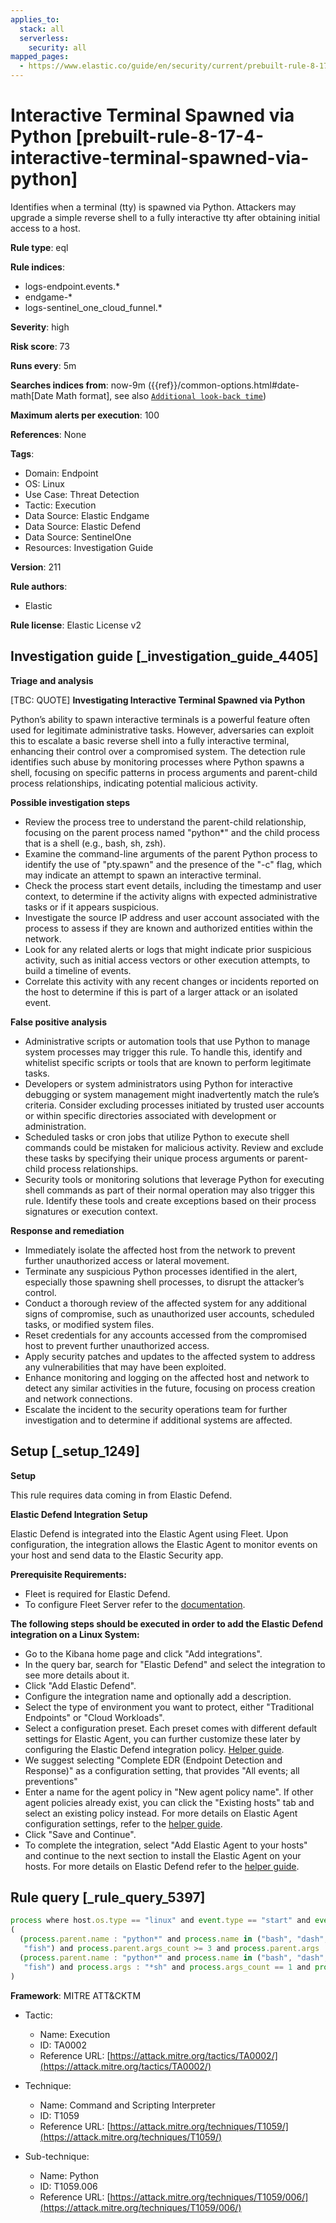```yaml
---
applies_to:
  stack: all
  serverless:
    security: all
mapped_pages:
  - https://www.elastic.co/guide/en/security/current/prebuilt-rule-8-17-4-interactive-terminal-spawned-via-python.html
---
```


# Interactive Terminal Spawned via Python [prebuilt-rule-8-17-4-interactive-terminal-spawned-via-python]

Identifies when a terminal (tty) is spawned via Python. Attackers may upgrade a simple reverse shell to a fully interactive tty after obtaining initial access to a host.

**Rule type**: eql

**Rule indices**:

* logs-endpoint.events.*
* endgame-*
* logs-sentinel_one_cloud_funnel.*

**Severity**: high

**Risk score**: 73

**Runs every**: 5m

**Searches indices from**: now-9m ({{ref}}/common-options.html#date-math[Date Math format], see also [`Additional look-back time`](docs-content://solutions/security/detect-and-alert/create-detection-rule.md#rule-schedule))

**Maximum alerts per execution**: 100

**References**: None

**Tags**:

* Domain: Endpoint
* OS: Linux
* Use Case: Threat Detection
* Tactic: Execution
* Data Source: Elastic Endgame
* Data Source: Elastic Defend
* Data Source: SentinelOne
* Resources: Investigation Guide

**Version**: 211

**Rule authors**:

* Elastic

**Rule license**: Elastic License v2

## Investigation guide [_investigation_guide_4405]

**Triage and analysis**

[TBC: QUOTE]
**Investigating Interactive Terminal Spawned via Python**

Python’s ability to spawn interactive terminals is a powerful feature often used for legitimate administrative tasks. However, adversaries can exploit this to escalate a basic reverse shell into a fully interactive terminal, enhancing their control over a compromised system. The detection rule identifies such abuse by monitoring processes where Python spawns a shell, focusing on specific patterns in process arguments and parent-child process relationships, indicating potential malicious activity.

**Possible investigation steps**

* Review the process tree to understand the parent-child relationship, focusing on the parent process named "python*" and the child process that is a shell (e.g., bash, sh, zsh).
* Examine the command-line arguments of the parent Python process to identify the use of "pty.spawn" and the presence of the "-c" flag, which may indicate an attempt to spawn an interactive terminal.
* Check the process start event details, including the timestamp and user context, to determine if the activity aligns with expected administrative tasks or if it appears suspicious.
* Investigate the source IP address and user account associated with the process to assess if they are known and authorized entities within the network.
* Look for any related alerts or logs that might indicate prior suspicious activity, such as initial access vectors or other execution attempts, to build a timeline of events.
* Correlate this activity with any recent changes or incidents reported on the host to determine if this is part of a larger attack or an isolated event.

**False positive analysis**

* Administrative scripts or automation tools that use Python to manage system processes may trigger this rule. To handle this, identify and whitelist specific scripts or tools that are known to perform legitimate tasks.
* Developers or system administrators using Python for interactive debugging or system management might inadvertently match the rule’s criteria. Consider excluding processes initiated by trusted user accounts or within specific directories associated with development or administration.
* Scheduled tasks or cron jobs that utilize Python to execute shell commands could be mistaken for malicious activity. Review and exclude these tasks by specifying their unique process arguments or parent-child process relationships.
* Security tools or monitoring solutions that leverage Python for executing shell commands as part of their normal operation may also trigger this rule. Identify these tools and create exceptions based on their process signatures or execution context.

**Response and remediation**

* Immediately isolate the affected host from the network to prevent further unauthorized access or lateral movement.
* Terminate any suspicious Python processes identified in the alert, especially those spawning shell processes, to disrupt the attacker’s control.
* Conduct a thorough review of the affected system for any additional signs of compromise, such as unauthorized user accounts, scheduled tasks, or modified system files.
* Reset credentials for any accounts accessed from the compromised host to prevent further unauthorized access.
* Apply security patches and updates to the affected system to address any vulnerabilities that may have been exploited.
* Enhance monitoring and logging on the affected host and network to detect any similar activities in the future, focusing on process creation and network connections.
* Escalate the incident to the security operations team for further investigation and to determine if additional systems are affected.


## Setup [_setup_1249]

**Setup**

This rule requires data coming in from Elastic Defend.

**Elastic Defend Integration Setup**

Elastic Defend is integrated into the Elastic Agent using Fleet. Upon configuration, the integration allows the Elastic Agent to monitor events on your host and send data to the Elastic Security app.

**Prerequisite Requirements:**

* Fleet is required for Elastic Defend.
* To configure Fleet Server refer to the [documentation](docs-content://reference/ingestion-tools/fleet/fleet-server.md).

**The following steps should be executed in order to add the Elastic Defend integration on a Linux System:**

* Go to the Kibana home page and click "Add integrations".
* In the query bar, search for "Elastic Defend" and select the integration to see more details about it.
* Click "Add Elastic Defend".
* Configure the integration name and optionally add a description.
* Select the type of environment you want to protect, either "Traditional Endpoints" or "Cloud Workloads".
* Select a configuration preset. Each preset comes with different default settings for Elastic Agent, you can further customize these later by configuring the Elastic Defend integration policy. [Helper guide](docs-content://solutions/security/configure-elastic-defend/configure-an-integration-policy-for-elastic-defend.md).
* We suggest selecting "Complete EDR (Endpoint Detection and Response)" as a configuration setting, that provides "All events; all preventions"
* Enter a name for the agent policy in "New agent policy name". If other agent policies already exist, you can click the "Existing hosts" tab and select an existing policy instead. For more details on Elastic Agent configuration settings, refer to the [helper guide](docs-content://reference/ingestion-tools/fleet/agent-policy.md).
* Click "Save and Continue".
* To complete the integration, select "Add Elastic Agent to your hosts" and continue to the next section to install the Elastic Agent on your hosts. For more details on Elastic Defend refer to the [helper guide](docs-content://solutions/security/configure-elastic-defend/install-elastic-defend.md).


## Rule query [_rule_query_5397]

```js
process where host.os.type == "linux" and event.type == "start" and event.action in ("exec", "exec_event", "start") and
(
  (process.parent.name : "python*" and process.name in ("bash", "dash", "ash", "sh", "tcsh", "csh", "zsh", "ksh",
   "fish") and process.parent.args_count >= 3 and process.parent.args : "*pty.spawn*" and process.parent.args : "-c") or
  (process.parent.name : "python*" and process.name in ("bash", "dash", "ash", "sh", "tcsh", "csh", "zsh", "ksh",
   "fish") and process.args : "*sh" and process.args_count == 1 and process.parent.args_count == 1)
)
```

**Framework**: MITRE ATT&CKTM

* Tactic:

    * Name: Execution
    * ID: TA0002
    * Reference URL: [https://attack.mitre.org/tactics/TA0002/](https://attack.mitre.org/tactics/TA0002/)

* Technique:

    * Name: Command and Scripting Interpreter
    * ID: T1059
    * Reference URL: [https://attack.mitre.org/techniques/T1059/](https://attack.mitre.org/techniques/T1059/)

* Sub-technique:

    * Name: Python
    * ID: T1059.006
    * Reference URL: [https://attack.mitre.org/techniques/T1059/006/](https://attack.mitre.org/techniques/T1059/006/)



